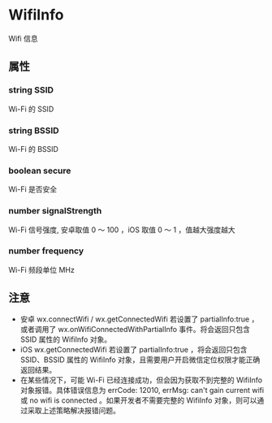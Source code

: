 # WifiInfo

<!-- > 相关文档: [无线局域网 (Wi-Fi)](https://developers.weixin.qq.com/miniprogram/dev/framework/device/wifi.html) -->

Wifi 信息

## 属性

### string SSID

Wi-Fi 的 SSID

### string BSSID

Wi-Fi 的 BSSID

### boolean secure

Wi-Fi 是否安全

### number signalStrength

Wi-Fi 信号强度, 安卓取值 0 ～ 100 ，iOS 取值 0 ～ 1 ，值越大强度越大

### number frequency

Wi-Fi 频段单位 MHz

## 注意

- 安卓 wx.connectWifi / wx.getConnectedWifi 若设置了 partialInfo:true ，或者调用了 wx.onWifiConnectedWithPartialInfo 事件。将会返回只包含 SSID 属性的 WifiInfo 对象。
- iOS wx.getConnectedWifi 若设置了 partialInfo:true ，将会返回只包含 SSID、BSSID 属性的 WifiInfo 对象，且需要用户开启微信定位权限才能正确返回结果。
- 在某些情况下，可能 Wi-Fi 已经连接成功，但会因为获取不到完整的 WifiInfo 对象报错。具体错误信息为 errCode: 12010, errMsg: can't gain current wifi 或 no wifi is connected 。如果开发者不需要完整的 WifiInfo 对象，则可以通过采取上述策略解决报错问题。